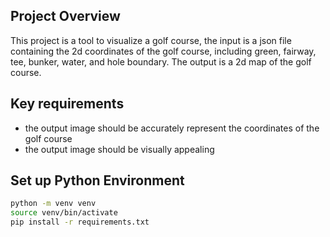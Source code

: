 ## Project Overview

This project is a tool to visualize a golf course, the input is a json file containing the 2d coordinates of the golf
course,
including green, fairway, tee, bunker, water, and hole boundary. The output is a 2d map of the golf course.

## Key requirements

- the output image should be accurately represent the coordinates of the golf course
- the output image should be visually appealing

## Set up Python Environment

```bash
python -m venv venv
source venv/bin/activate
pip install -r requirements.txt
```
